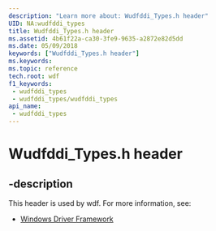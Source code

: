```yaml
---
description: "Learn more about: Wudfddi_Types.h header"
UID: NA:wudfddi_types
title: Wudfddi_Types.h header
ms.assetid: 4b61f22a-ca30-3fe9-9635-a2872e82d5dd
ms.date: 05/09/2018
keywords: ["Wudfddi_Types.h header"]
ms.keywords: 
ms.topic: reference
tech.root: wdf
f1_keywords:
 - wudfddi_types
 - wudfddi_types/wudfddi_types
api_name:
 - wudfddi_types
---
```


# Wudfddi_Types.h header


## -description

This header is used by wdf. For more information, see:

- [Windows Driver Framework](../_wdf/index.md)

